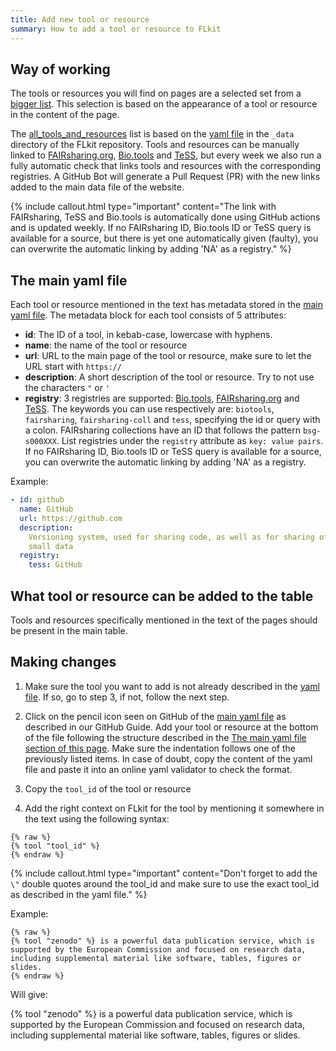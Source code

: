 ```yaml
---
title: Add new tool or resource
summary: How to add a tool or resource to FLkit
---
```


## Way of working

The tools or resources you will find on pages are a selected set from a [bigger list](all_tools_and_resources). This selection is based on the appearance of a tool or resource in the content of the page.

<!---
TODO: What is this about?
Since the `Data life cycle` pages do not list tools, no tools table will be present on these pages. Tool and resource mentions are  allowed in the following sections: `Your domain`, `Your role`, `Your tasks` and `Tool assembly`. 
-->

The [all_tools_and_resources](all_tools_and_resources) list is based on the [yaml file]({{site.REPO}}/blob/master/_data/tool_and_resource_list.yml) in the `_data` directory of the FLkit repository. Tools and resources can be manually linked to [FAIRsharing.org](https://fairsharing.org/), [Bio.tools](https://bio.tools) and [TeSS](https://tess.elixir-europe.org/), but every week we also run a fully automatic check that links tools and resources with the corresponding registries. A GitHub Bot will generate a Pull Request (PR) with the new links added to the main data file of the website.

{% include callout.html type="important" content="The link with FAIRsharing, TeSS and Bio.tools is automatically done using GitHub actions and is updated weekly. If no FAIRsharing ID, Bio.tools ID or TeSS query is available for a source, but there is yet one automatically given (faulty), you can overwrite the automatic linking by adding 'NA' as a registry." %}

## The main yaml file

Each tool or resource mentioned in the text has metadata stored in the [main yaml file]({{site.REPO}}/blob/master/_data/tool_and_resource_list.yml). The metadata block for each tool consists of 5 attributes:
- **id**: The ID of a tool, in kebab-case, lowercase with hyphens.
- **name**: the name of the tool or resource
- **url**: URL to the main page of the tool or resource, make sure to let the URL start with `https://`
- **description**: A short description of the tool or resource. Try to not use the characters `"` or `'` 
- **registry**: 3 registries are supported: [Bio.tools](https://bio.tools), [FAIRsharing.org](https://fairsharing.org/) and [TeSS](https://tess.elixir-europe.org/). The keywords you can use respectively are: `biotools`, `fairsharing`, `fairsharing-coll` and `tess`, specifying the id or query with a colon. FAIRsharing collections have an ID that follows the pattern `bsg-s000XXX`. List registries under the `registry` attribute as `key: value pairs`. If no FAIRsharing ID, Bio.tools ID or TeSS query is available for a source, you can overwrite the automatic linking by adding 'NA' as a registry.

Example:

```yml
- id: github
  name: GitHub
  url: https://github.com
  description:
    Versioning system, used for sharing code, as well as for sharing of
    small data
  registry:
    tess: GitHub
```


## What tool or resource can be added to the table
Tools and resources specifically mentioned in the text of the pages should be present in the main table. 

## Making changes

1. Make sure the tool you want to add is not already described in the [yaml file]({{site.REPO}}/blob/master/_data/tool_and_resource_list.yml). If so, go to step 3, if not, follow the next step.

1. Click on the pencil icon seen on GitHub of the [main yaml file]({{site.REPO}}/blob/master/_data/tool_and_resource_list.yml) as described in our GitHub Guide. Add your tool or resource at the bottom of the file following the structure described in the [The main yaml file section of this page](#the-main-yaml-file). Make sure the indentation follows one of the previously listed items. In case of doubt, copy the content of the yaml file and paste it into an online yaml validator to check the format.

1. Copy the `tool_id` of the tool or resource

1. Add the right context on FLkit for the tool by mentioning it somewhere in the text using the following syntax:
  
  ```
  {% raw %}
  {% tool "tool_id" %}
  {% endraw %}
  ```

  {% include callout.html type="important" content="Don't forget to add the `\"` double quotes around the tool_id and make sure to use the exact tool_id as described in the yaml file." %}

  Example:

  ```
  {% raw %}
  {% tool "zenodo" %} is a powerful data publication service, which is supported by the European Commission and focused on research data, including supplemental material like software, tables, figures or slides.
  {% endraw %}
  ```
  Will give: 
  
  {% tool "zenodo" %} is a powerful data publication service, which is supported by the European Commission and focused on research data, including supplemental material like software, tables, figures or slides.
